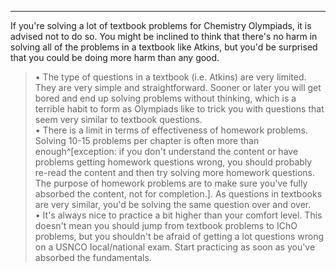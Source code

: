 ---
If you're solving a lot of textbook problems for Chemistry Olympiads, it is advised not to do so. You might be inclined to think that there's no harm in solving all of the problems in a textbook like Atkins, but you'd be surprised that you could be doing more harm than any good.

> • The type of questions in a textbook (i.e. Atkins) are very limited. They are very simple and straightforward. Sooner or later you will get bored and end up solving problems without thinking, which is a terrible habit to form as Olympiads like to trick you with questions that seem very similar to textbook questions.  
> • There is a limit in terms of effectiveness of homework problems. Solving 10-15 problems per chapter is often more than enough^[exception: if you don't understand the content or have problems getting homework questions wrong, you should probably re-read the content and then try solving more homework questions. The purpose of homework problems are to make sure you've fully absorbed the content, not for completion.]. As questions in textbooks are very similar, you'd be solving the same question over and over.  
> • It's always nice to practice a bit higher than your comfort level. This doesn't mean you should jump from textbook problems to IChO problems, but you shouldn't be afraid of getting a lot questions wrong on a USNCO local/national exam. Start practicing as soon as you've absorbed the fundamentals.  
